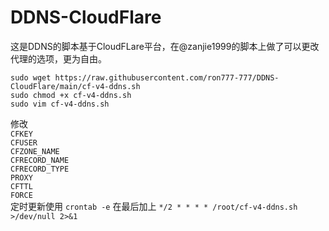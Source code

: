# DDNS-CloudFlare
这是DDNS的脚本基于CloudFLare平台，在@zanjie1999的脚本上做了可以更改代理的选项，更为自由。
```
sudo wget https://raw.githubusercontent.com/ron777-777/DDNS-CloudFlare/main/cf-v4-ddns.sh
sudo chmod +x cf-v4-ddns.sh
sudo vim cf-v4-ddns.sh
```
修改  
`CFKEY`  
`CFUSER`  
`CFZONE_NAME`  
`CFRECORD_NAME`  
`CFRECORD_TYPE`  
`PROXY`  
`CFTTL`  
`FORCE`  
定时更新使用
`crontab -e`
在最后加上
`*/2 * * * * /root/cf-v4-ddns.sh >/dev/null 2>&1` 

